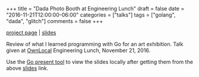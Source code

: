+++
title = "Dada Photo Booth at Engineering Lunch"
draft = false
date = "2016-11-21T12:00:00-06:00"
categories = ["talks"]
tags = ["golang", "dada", "glitch"]
comments = false
+++

[project page](https://newschematic.org/projects/dada-photo-booth) | [slides](https://github.com/chrisbodhi/presentations/tree/master/go-photo-booth)

Review of what I learned programming with Go for an art exhibition. Talk given at [OwnLocal](http://ownlocal.com) Engineering Lunch, November 21, 2016.

Use the [Go present tool](https://godoc.org/golang.org/x/tools/present) to view the slides locally after getting them from the above [slides](https://github.com/chrisbodhi/presentations/tree/master/go-photo-booth) link.


